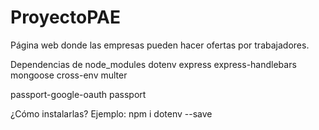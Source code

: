 # ProyectoPAE
Página web donde las empresas pueden hacer ofertas por trabajadores.

Dependencias de node_modules
dotenv
express
express-handlebars
mongoose
cross-env
multer

passport-google-oauth
passport

¿Cómo instalarlas?
 Ejemplo: npm i dotenv --save
